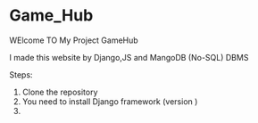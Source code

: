 # Game_Hub
WElcome TO My Project GameHub

I made this website by Django,JS and MangoDB (No-SQL) DBMS

Steps:
1) Clone the repository 
2) You need to install Django framework (version )
3)
